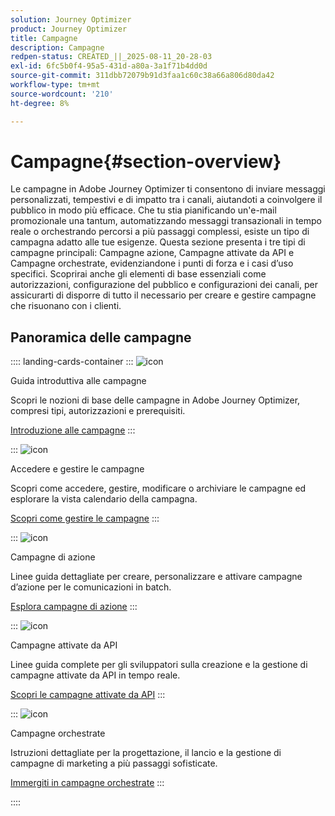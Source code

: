 ```yaml
---
solution: Journey Optimizer
product: Journey Optimizer
title: Campagne
description: Campagne
redpen-status: CREATED_||_2025-08-11_20-28-03
exl-id: 6fc5b0f4-95a5-431d-a80a-3a1f71b4dd0d
source-git-commit: 311dbb72079b91d3faa1c60c38a66a806d80da42
workflow-type: tm+mt
source-wordcount: '210'
ht-degree: 8%

---
```


# Campagne{#section-overview}

Le campagne in Adobe Journey Optimizer ti consentono di inviare messaggi personalizzati, tempestivi e di impatto tra i canali, aiutandoti a coinvolgere il pubblico in modo più efficace. Che tu stia pianificando un&#39;e-mail promozionale una tantum, automatizzando messaggi transazionali in tempo reale o orchestrando percorsi a più passaggi complessi, esiste un tipo di campagna adatto alle tue esigenze. Questa sezione presenta i tre tipi di campagne principali: Campagne azione, Campagne attivate da API e Campagne orchestrate, evidenziandone i punti di forza e i casi d’uso specifici. Scoprirai anche gli elementi di base essenziali come autorizzazioni, configurazione del pubblico e configurazioni dei canali, per assicurarti di disporre di tutto il necessario per creare e gestire campagne che risuonano con i clienti.

## Panoramica delle campagne

:::: landing-cards-container
:::
![icon](https://cdn.experienceleague.adobe.com/icons/circle-play.svg?lang=it)

Guida introduttiva alle campagne

Scopri le nozioni di base delle campagne in Adobe Journey Optimizer, compresi tipi, autorizzazioni e prerequisiti.

[Introduzione alle campagne](../using/campaigns/get-started-with-campaigns.md)
:::

:::
![icon](https://cdn.experienceleague.adobe.com/icons/list-check.svg?lang=it)

Accedere e gestire le campagne

Scopri come accedere, gestire, modificare o archiviare le campagne ed esplorare la vista calendario della campagna.

[Scopri come gestire le campagne](../using/campaigns/manage-campaigns.md)
:::

:::
![icon](https://cdn.experienceleague.adobe.com/icons/bullseye.svg?lang=it)

Campagne di azione

Linee guida dettagliate per creare, personalizzare e attivare campagne d’azione per le comunicazioni in batch.

[Esplora campagne di azione](action-campaigns-landing-page.md)
:::

:::
![icon](https://cdn.experienceleague.adobe.com/icons/code-branch.svg?lang=it)

Campagne attivate da API

Linee guida complete per gli sviluppatori sulla creazione e la gestione di campagne attivate da API in tempo reale.

[Scopri le campagne attivate da API](api-triggered-campaigns-landing-page.md)
:::

:::
![icon](https://cdn.experienceleague.adobe.com/icons/puzzle-piece.svg?lang=it)

Campagne orchestrate

Istruzioni dettagliate per la progettazione, il lancio e la gestione di campagne di marketing a più passaggi sofisticate.

[Immergiti in campagne orchestrate](orchestrated-campaigns-landing-page.md)
:::

::::
